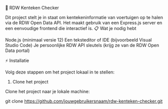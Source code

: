 🚗 RDW Kenteken Checker

Dit project stelt je in staat om kentekeninformatie van voertuigen op te halen via de RDW Open Data API. Het maakt gebruik van een Express.js server en een eenvoudige frontend die interactief is.
📋 Wat je nodig hebt

  Node.js (minimaal versie 12)
  Een teksteditor of IDE (bijvoorbeeld Visual Studio Code)
  Je persoonlijke RDW API sleutels (krijg ze van de RDW Open Data portal)

⚡ Installatie

Volg deze stappen om het project lokaal in te stellen:
1. Clone het project

Clone het project naar je lokale machine:

git clone https://github.com/jouwgebruikersnaam/rdw-kenteken-checker.git
